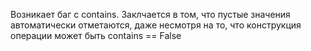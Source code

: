 Возникает баг с contains. Заклчается в том, что пустые значения автоматически отметаются, даже несмотря на то, что конструкция операции может быть contains == False